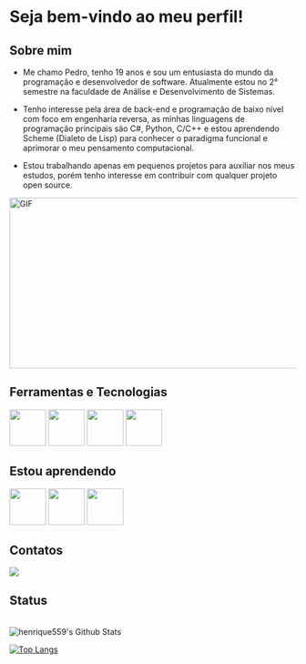 # Seja bem-vindo ao meu perfil!



## Sobre mim

- Me chamo Pedro, tenho 19 anos e sou um entusiasta do mundo da programação e desenvolvedor de software. Atualmente estou no 2° semestre na faculdade de Análise e Desenvolvimento de Sistemas.

- Tenho interesse pela área de back-end e programação de baixo nível com foco em engenharia reversa, as minhas linguagens de programação principais são C#, Python, C/C++ e estou aprendendo Scheme (Dialeto de Lisp) para
conhecer o paradigma funcional e aprimorar o meu pensamento computacional.

- Estou trabalhando apenas em pequenos projetos para auxiliar nos meus estudos, porém tenho interesse em contribuir com qualquer projeto open source.


<img align="center" alt="GIF" src="https://steamuserimages-a.akamaihd.net/ugc/879748616164108107/8F44EE6DAFB4F4E2469AA4947059A09E1A78E93C/?imw=5000&imh=5000&ima=fit&impolicy=Letterbox&imcolor=%23000000&letterbox=false" width="600" height="300"/>


## Ferramentas e Tecnologias
 <img src="https://cdn.jsdelivr.net/gh/devicons/devicon@latest/icons/gentoo/gentoo-plain.svg" width="64" height="64" /> <img src="https://cdn.jsdelivr.net/gh/devicons/devicon@latest/icons/emacs/emacs-original.svg" width="64" height="64" />  <img src="https://cdn.jsdelivr.net/gh/devicons/devicon@latest/icons/c/c-plain.svg" width="64" height="64" />  <img src="https://cdn.jsdelivr.net/gh/devicons/devicon@latest/icons/csharp/csharp-plain.svg" width="64" height="64" />

## Estou aprendendo

 <img src="https://cdn.jsdelivr.net/gh/devicons/devicon@latest/icons/python/python-original.svg" width="64" height="64" />   <img src="https://cdn.jsdelivr.net/gh/devicons/devicon@latest/icons/sqlite/sqlite-original.svg"  width="64" height="64" />
  <img src="https://cdn.jsdelivr.net/gh/devicons/devicon@latest/icons/cplusplus/cplusplus-plain.svg" width="64" height="64" />
## Contatos

<div>
<a href="https://www.linkedin.com/in/pedro-henrique-426719294/" target="_blank"><img loading="lazy" src="https://img.shields.io/badge/-LinkedIn-%230077B5?style=for-the-badge&logo=linkedin&logoColor=white" target="_blank"></a>   
</div>

## Status
<br>
<img align="center" src="https://github-readme-stats.vercel.app/api?username=henrique559&include_all_commits=true&count_private=true&show_icons=true&line_height=20&title_color=7A7ADB&icon_color=2234AE&text_color=D3D3D3&bg_color=0,000000,130F40" alt="henrique559's Github Stats">
</br>

[![Top Langs](https://github-readme-stats.vercel.app/api/top-langs/?username=henrique559&layout=compact&text_color=daf7dc&bg_color=151515)](https://github.com/henrique559/github-readme-stats)



